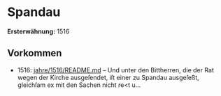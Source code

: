# Spandau

**Ersterwähnung:** 1516

## Vorkommen
- 1516: [jahre/1516/README.md](../jahre/1516/README.md) – Und unter den Bittherren, die der
Rat wegen der Kirche ausgeſendet, iſt einer zu Spandau
ausgeſeßt, gleichſam ex mit den Sachen nicht re<t u...

